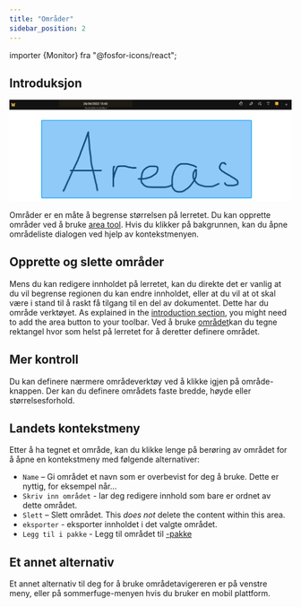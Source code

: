 ```yaml
---
title: "Områder"
sidebar_position: 2
---
```


importer {Monitor} fra "@fosfor-icons/react";


## Introduksjon

![Område](area.png)

Områder er en måte å begrense størrelsen på lerretet. Du kan opprette områder ved å bruke [area tool](tools/area.md). Hvis du klikker på bakgrunnen, kan du åpne områdeliste dialogen ved hjelp av kontekstmenyen.

## Opprette og slette områder

Mens du kan redigere innholdet på lerretet, kan du direkte det er vanlig at du vil begrense regionen du kan endre innholdet, eller at du vil at ot skal være i stand til å raskt få tilgang til en del av dokumentet. Dette har du <Monitor/> område verktøyet. As explained in the [introduction section](README.md), you might need to add the <Monitor/> area button to your toolbar. Ved å bruke [området](tools/area.md)kan du tegne rektangel hvor som helst på lerretet for å deretter definere området.

## Mer kontroll

Du kan definere nærmere områdeverktøy ved å klikke igjen på <Monitor/> område-knappen. Der kan du definere områdets faste bredde, høyde eller størrelsesforhold.

## Landets kontekstmeny

 Etter å ha tegnet et område, kan du klikke lenge på berøring av området for å åpne en kontekstmeny med følgende alternativer:

* `Name` – Gi området et navn som er overbevist for deg å bruke. Dette er nyttig, for eksempel når...
* `Skriv inn området` - lar deg redigere innhold som bare er ordnet av dette området.
* `Slett` – Slett området. This *does not* delete the content within this area.
* `eksporter` - eksporter innholdet i det valgte området.
* `Legg til i pakke` - Legg til området til [-pakke](pack)

## Et annet alternativ

Et annet alternativ til deg for å bruke områdetavigereren er på venstre meny, eller på sommerfuge-menyen hvis du bruker en mobil plattform. 

